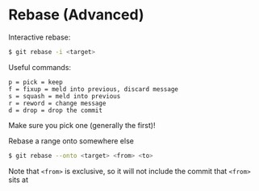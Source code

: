 # Rebase (Advanced)

Interactive rebase:

```bash
$ git rebase -i <target>
```

Useful commands:

```
p = pick = keep
f = fixup = meld into previous, discard message
s = squash = meld into previous
r = reword = change message
d = drop = drop the commit
```

Make sure you pick one (generally the first)!

Rebase a range onto somewhere else

```bash
$ git rebase --onto <target> <from> <to>
```

Note that `<from>` is exclusive, so it will not include the commit that `<from>` sits at
